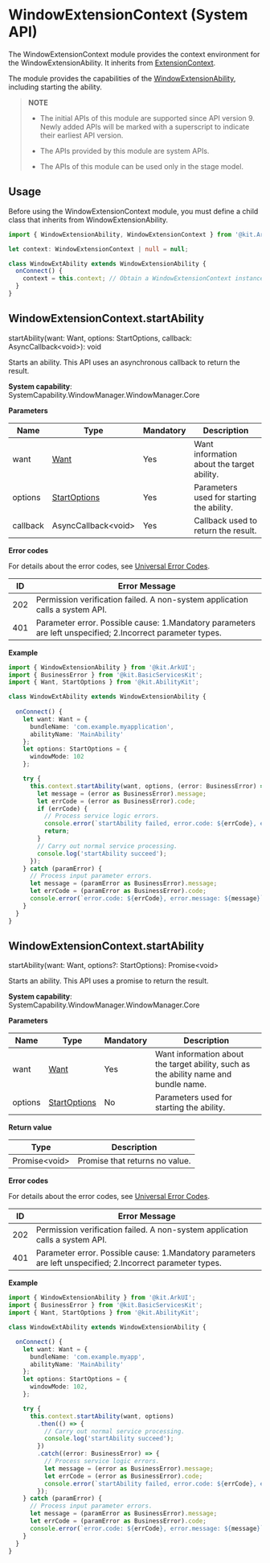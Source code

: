 # WindowExtensionContext (System API)

The WindowExtensionContext module provides the context environment for the WindowExtensionAbility. It inherits from [ExtensionContext](../apis-ability-kit/js-apis-inner-application-extensionContext.md).

The module provides the capabilities of the [WindowExtensionAbility](js-apis-application-windowExtensionAbility-sys.md), including starting the ability.

> **NOTE**
>
>  - The initial APIs of this module are supported since API version 9. Newly added APIs will be marked with a superscript to indicate their earliest API version.
>
>  - The APIs provided by this module are system APIs.
>
>  - The APIs of this module can be used only in the stage model.

## Usage

Before using the WindowExtensionContext module, you must define a child class that inherits from WindowExtensionAbility.

```ts
import { WindowExtensionAbility, WindowExtensionContext } from '@kit.ArkUI';

let context: WindowExtensionContext | null = null;

class WindowExtAbility extends WindowExtensionAbility {
  onConnect() {
    context = this.context; // Obtain a WindowExtensionContext instance.
  }
}
```

## WindowExtensionContext.startAbility

startAbility(want: Want, options: StartOptions, callback: AsyncCallback&lt;void&gt;): void

Starts an ability. This API uses an asynchronous callback to return the result.

**System capability**: SystemCapability.WindowManager.WindowManager.Core

**Parameters**

| Name| Type| Mandatory| Description|
| -------- | -------- | -------- | -------- |
| want | [Want](../apis-ability-kit/js-apis-app-ability-want.md)  | Yes| Want information about the target ability.|
| options | [StartOptions](../apis-ability-kit/js-apis-app-ability-startOptions.md) | Yes| Parameters used for starting the ability.|
| callback | AsyncCallback&lt;void&gt; | Yes| Callback used to return the result.|

**Error codes**

For details about the error codes, see [Universal Error Codes](../errorcode-universal.md).

| ID| Error Message|
| ------- | --------------------------------------------- |
| 202     | Permission verification failed. A non-system application calls a system API. |
| 401     | Parameter error. Possible cause: 1.Mandatory parameters are left unspecified; 2.Incorrect parameter types. |

**Example**

```ts
import { WindowExtensionAbility } from '@kit.ArkUI';
import { BusinessError } from '@kit.BasicServicesKit';
import { Want, StartOptions } from '@kit.AbilityKit';

class WindowExtAbility extends WindowExtensionAbility {
  
  onConnect() {
    let want: Want = {
      bundleName: 'com.example.myapplication',
      abilityName: 'MainAbility'
    };
    let options: StartOptions = {
      windowMode: 102
    };

    try {
      this.context.startAbility(want, options, (error: BusinessError) => {
        let message = (error as BusinessError).message;
        let errCode = (error as BusinessError).code;
        if (errCode) {
          // Process service logic errors.
          console.error(`startAbility failed, error.code: ${errCode}, error.message: ${message}`);
          return;
        }
        // Carry out normal service processing.
        console.log('startAbility succeed');
      });
    } catch (paramError) {
      // Process input parameter errors.
      let message = (paramError as BusinessError).message;
      let errCode = (paramError as BusinessError).code;
      console.error(`error.code: ${errCode}, error.message: ${message}`);
    }
  }
}
```

## WindowExtensionContext.startAbility

startAbility(want: Want, options?: StartOptions): Promise\<void>

Starts an ability. This API uses a promise to return the result.

**System capability**: SystemCapability.WindowManager.WindowManager.Core

**Parameters**

| Name| Type| Mandatory| Description|
| -------- | -------- | -------- | -------- |
| want | [Want](../apis-ability-kit/js-apis-app-ability-want.md)  | Yes| Want information about the target ability, such as the ability name and bundle name.|
| options | [StartOptions](../apis-ability-kit/js-apis-app-ability-startOptions.md) | No| Parameters used for starting the ability.|

**Return value**

| Type| Description|
| -------- | -------- |
| Promise&lt;void&gt; | Promise that returns no value.|

**Error codes**

For details about the error codes, see [Universal Error Codes](../errorcode-universal.md).

| ID| Error Message|
| ------- | --------------------------------------------- |
| 202     | Permission verification failed. A non-system application calls a system API. |
| 401     | Parameter error. Possible cause: 1.Mandatory parameters are left unspecified; 2.Incorrect parameter types. |

**Example**

```ts
import { WindowExtensionAbility } from '@kit.ArkUI';
import { BusinessError } from '@kit.BasicServicesKit';
import { Want, StartOptions } from '@kit.AbilityKit';

class WindowExtAbility extends WindowExtensionAbility {

  onConnect() {
    let want: Want = {
      bundleName: 'com.example.myapp',
      abilityName: 'MainAbility'
    };
    let options: StartOptions = {
      windowMode: 102,
    };

    try {
      this.context.startAbility(want, options)
        .then(() => {
          // Carry out normal service processing.
          console.log('startAbility succeed');
        })
        .catch((error: BusinessError) => {
          // Process service logic errors.
          let message = (error as BusinessError).message;
          let errCode = (error as BusinessError).code;
          console.error(`startAbility failed, error.code: ${errCode}, error.message: ${message}`);
        });
    } catch (paramError) {
      // Process input parameter errors.
      let message = (paramError as BusinessError).message;
      let errCode = (paramError as BusinessError).code;
      console.error(`error.code: ${errCode}, error.message: ${message}`);
    }
  }
}
```
